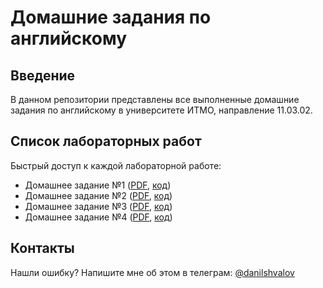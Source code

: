 # Домашние задания по английскому

## Введение

В данном репозитории представлены все выполненные домашние задания по английскому в университете ИТМО, направление 11.03.02.

## Список лабораторных работ

Быстрый доступ к каждой лабораторной работе:

- Домашнее задание №1 ([PDF](homeworks/hw-1/hw-1.pdf), [код](homeworks/hw-1/))
- Домашнее задание №2 ([PDF](homeworks/hw-2/hw-2.pdf), [код](homeworks/hw-2/))
- Домашнее задание №3 ([PDF](homeworks/hw-3/hw-3.pdf), [код](homeworks/hw-3/))
- Домашнее задание №4 ([PDF](homeworks/hw-4/hw-4.pdf), [код](homeworks/hw-4/))

## Контакты

Нашли ошибку? Напишите мне об этом в телеграм:
[@danilshvalov](https://t.me/danilshvalov)
